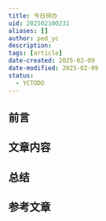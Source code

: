 ```yaml
---
title: 今日待办
uid: 202502100231
aliases: []
author: ped_yc
description: 
tags: [article]
date-created: 2025-02-09
date-modified: 2025-02-09
status:
  - YCTODO
---
```


## 前言

## 文章内容

## 总结

## 参考文章
